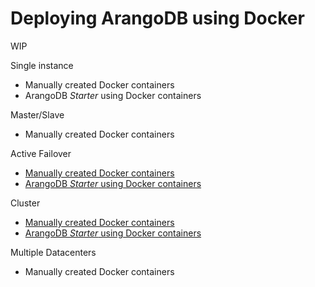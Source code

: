 Deploying ArangoDB using Docker
===============================

WIP

Single instance

- Manually created Docker containers
- ArangoDB _Starter_ using Docker containers 

Master/Slave

- Manually created Docker containers

Active Failover

- [Manually created Docker containers](../ActiveFailover/ManualStart.md#manual-start-in-docker)
- [ArangoDB _Starter_ using Docker containers](../ActiveFailover/UsingTheStarter.md#using-the-arangodb-starter-in-docker)

Cluster

- [Manually created Docker containers](../Cluster/ManualStart.md#manual-start-in-docker)
- [ArangoDB _Starter_ using Docker containers](../Cluster/UsingTheStarter.md#using-the-arangodb-starter-in-docker)

Multiple Datacenters

- Manually created Docker containers